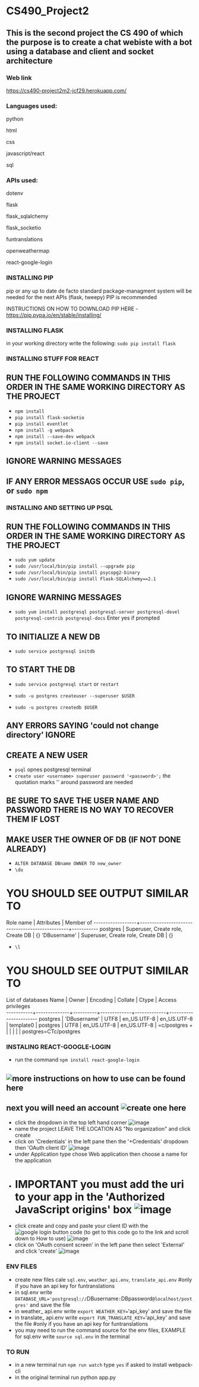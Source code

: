 # CS490_Project2
## This is the second project the CS 490 of which the purpose is to create a chat webiste with a bot using a database and client and socket architecture

### Web link
https://cs490-project2m2-jcf29.herokuapp.com/


### Languages used:
python

html

css

javascript/react

sql



### APIs used:
dotenv

flask

flask_sqlalchemy

flask_socketio

funtranslations

openweathermap

react-google-login



### INSTALLING PIP
pip or any up to date de facto standard package-managment system will be needed for the next APIs (flask, tweepy)
PIP is recommended

INSTRUCTIONS ON HOW TO DOWNLOAD PIP HERE - https://pip.pypa.io/en/stable/installing/



### INSTALLING FLASK

in your working directory write the following: `sudo pip install flask`


### INSTALLING STUFF FOR REACT
## RUN THE FOLLOWING COMMANDS IN THIS ORDER IN THE SAME WORKING DIRECTORY AS THE PROJECT
* `npm install`
* `pip install flask-socketio`
* `pip install eventlet`
* `npm install -g webpack`
* `npm install --save-dev webpack`
* `npm install socket.io-client --save`
## IGNORE WARNING MESSAGES
## IF ANY ERROR MESSAGS OCCUR USE `sudo pip`, or `sudo npm`



### INSTALLING AND SETTING UP PSQL
## RUN THE FOLLOWING COMMANDS IN THIS ORDER IN THE SAME WORKING DIRECTORY AS THE PROJECT
* `sudo yum update`    
* `sudo /usr/local/bin/pip install --upgrade pip`  
* `sudo /usr/local/bin/pip install psycopg2-binary`    
* `sudo /usr/local/bin/pip install Flask-SQLAlchemy==2.1`
## IGNORE WARNING MESSAGES

* `sudo yum install postgresql postgresql-server postgresql-devel postgresql-contrib postgresql-docs` Enter yes if prompted 

## TO INITIALIZE A NEW DB
* `sudo service postgresql initdb`  
## TO START THE DB
* `sudo service postgresql start` or `restart`   

* `sudo -u postgres createuser --superuser $USER`    
* `sudo -u postgres createdb $USER`    
## ANY ERRORS SAYING 'could not change directory' IGNORE

## CREATE A NEW USER
* `psql` opnes postgresql terminal
* `create user <username> superuser password '<password>';` the quotation marks '' around password are needed
## BE SURE TO SAVE THE USER NAME AND PASSWORD THERE IS NO WAY TO RECOVER THEM IF LOST

## MAKE USER THE OWNER OF DB (IF NOT DONE ALREADY)
* `ALTER DATABASE DBname OWNER TO new_owner`
* `\du`
# YOU SHOULD SEE OUTPUT SIMILAR TO
Role name     |                   Attributes                   | Member of 
------------------+------------------------------------------------+-----------
 postgres         | Superuser, Create role, Create DB              | {}
 'DBusername'     | Superuser, Create role, Create DB              | {}

* `\l`
# YOU SHOULD SEE OUTPUT SIMILAR TO
 List of databases
   Name    |  Owner       | Encoding |   Collate   |    Ctype    |   Access privileges   
-----------+--------------+----------+-------------+-------------+-----------------------
 postgres  | 'DBusername' | UTF8     | en_US.UTF-8 | en_US.UTF-8 | 
 template0 | postgres     | UTF8     | en_US.UTF-8 | en_US.UTF-8 | =c/postgres          +
           |              |          |             |             | postgres=CTc/postgres
 

### INSTALING REACT-GOOGLE-LOGIN
* run the command `npm install react-google-login`
## ![more instructions on how to use can be found here](https://www.npmjs.com/package/react-google-login)

## next you will need an account ![create one here](https://console.developers.google.com/)
* click the dropdown in the top left hand corner ![image](https://github.com/gamblinflanagan/CS490_Project2m2-jcf29/blob/master/images/step1.png)
* name the project LEAVE THE LOCATION AS "No organization" and click create
* click on 'Credentials' in the left pane then the '+Credentials' dropdown then 'OAuth client ID' ![image](https://github.com/gamblinflanagan/CS490_Project2m2-jcf29/blob/master/images/step2.png)
* under Application type chose Web application then choose a name for the application
* # IMPORTANT you must add the uri to your app in the 'Authorized JavaScript origins' box ![image](https://github.com/gamblinflanagan/CS490_Project2m2-jcf29/blob/master/images/step3.png)
* click create and copy and paste your client ID with the ![google login button code](https://www.npmjs.com/package/react-google-login) (to get to this code go to the link and scroll down to How to use) ![image](https://github.com/gamblinflanagan/CS490_Project2m2-jcf29/blob/master/images/step4.png)
* click on 'OAuth consent screen' in the left pane then select 'External' and click 'create' ![image](https://github.com/gamblinflanagan/CS490_Project2m2-jcf29/blob/master/images/step5.png)


### ENV FILES
* create new files cale `sql.env`, `weather_api.env`, `translate_api.env` #only if you have an api key for funtranslations
* in sql.env write `DATABASE_URL='postgresql://`DBusername`:`DBpassword`@localhost/postgres'` and save the file
* in weather_ api.env  write `export WEATHER_KEY=`'api_key' and save the file
* in translate_ api.env write `export FUN_TRANSLATE_KEY=`'api_key' and save the file #only if you have an api key for funtranslations
* you may need to run the command source for the env files, EXAMPLE for sql.env write `source sql.env` in the terminal



### TO RUN
* in a new terminal run `npm run watch` type `yes` if asked to install webpack-cli
* in the original terminal run python app.py

